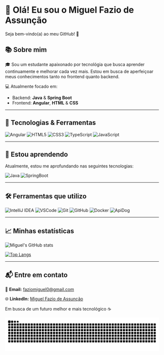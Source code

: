 # 👋 Olá! Eu sou o **Miguel Fazio de Assunção**

Seja bem-vindo(a) ao meu GitHub! 🚀

## 📚 Sobre mim
🎓 Sou um estudante apaixonado por tecnológia que busca aprender continuamente e melhorar cada vez mais. Estou em busca de aperfeiçoar meus conhecimentos tanto no frontend quanto backend.

💻 Atualmente focado em:
- Backend: **Java** & **Spring Boot**
- Frontend: **Angular**, **HTML** & **CSS**

---

## 🚀 Tecnologias & Ferramentas

![Angular](https://img.shields.io/badge/Angular-DD0031?style=for-the-badge&logo=angular&logoColor=white)
![HTML5](https://img.shields.io/badge/HTML5-E34F26?style=for-the-badge&logo=html5&logoColor=white)
![CSS3](https://img.shields.io/badge/CSS3-1572B6?style=for-the-badge&logo=css3&logoColor=white)
![TypeScript](https://img.shields.io/badge/TypeScript-007ACC?style=for-the-badge&logo=typescript&logoColor=white)
![JavaScript](https://img.shields.io/badge/JavaScript-F7DF1E?style=for-the-badge&logo=javascript&logoColor=black)

---

## 🌱 Estou aprendendo
Atualmente, estou me aprofundando nas seguintes tecnologias:

![Java](https://img.shields.io/badge/Java-ED8B00?style=for-the-badge&logo=java&logoColor=white)
![SpringBoot](https://img.shields.io/badge/Spring_Boot-6DB33F?style=for-the-badge&logo=springboot&logoColor=white)

---

## 🛠️ Ferramentas que utilizo

![IntelliJ IDEA](https://img.shields.io/badge/IntelliJ_IDEA-000000.svg?style=for-the-badge&logo=intellij-idea&logoColor=white)
![VSCode](https://img.shields.io/badge/VS_Code-007ACC?style=for-the-badge&logo=visual-studio-code&logoColor=white)
![Git](https://img.shields.io/badge/Git-F05032?style=for-the-badge&logo=git&logoColor=white)
![GitHub](https://img.shields.io/badge/GitHub-181717?style=for-the-badge&logo=github&logoColor=white)
![Docker](https://img.shields.io/badge/Docker-2496ED?style=for-the-badge&logo=docker&logoColor=white)
![ApiDog](https://img.shields.io/badge/ApiDog-FF6D00?style=for-the-badge&logo=swagger&logoColor=white)

---

## 📈 Minhas estatísticas

![Miguel's GitHub stats](https://github-readme-stats.vercel.app/api?username=MiguelFazioAssuncao&show_icons=true&theme=radical)

[![Top Langs](https://github-readme-stats.vercel.app/api/top-langs/?username=MiguelFazioAssuncao&layout=compact&theme=radical)](https://github.com/MiguelFazioAssuncao)

---

## 📬 Entre em contato
📧 **Email:** [faziomiguel0@gmail.com](mailto:faziomiguel@gmail.com)

🌐 **LinkedIn:** [Miguel Fazio de Assunção](https://www.linkedin.com/in/miguel-fazio-de-assun%C3%A7%C3%A3o/)

Em busca de um futuro melhor e mais tecnológico ☕

<picture align="center">
  <source media="(prefers-color-scheme: dark)" srcset="https://raw.githubusercontent.com/MiguelFazioAssuncao/MiguelFazioAssuncao/output/github-contribution-grid-snake-dark.svg">
  <source media="(prefers-color-scheme: light)" srcset="https://raw.githubusercontent.com/MiguelFazioAssuncao/MiguelFazioAssuncao/output/github-contribution-grid-snake-dark.svg">
  <img align="center" alt="github contribution grid snake animation" src="https://raw.githubusercontent.com/MiguelFazioAssuncao/MiguelFazioAssuncao/output/github-contribution-grid-snake.svg">
</picture>
